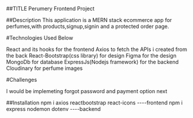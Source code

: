 ##TITLE
Perumery Frontend Project

##Description
This application is a MERN stack ecommerce app for perfumes,with products,signup,signin and a protected order page.

#Technologies Used Below

React and its hooks for the frontend
Axios to fetch the APIs i created from the back
React-Bootstrap(css library) for design 
Figma for the design
MongoDb for database
ExpressJs(Nodejs framework) for the backend
Cloudinary for perfume images

#Challenges

I would be implemeting forgot password and payment option next

##Installation
npm i axios reactbootstrap react-icons ----frontend
npm i express nodemon dotenv ----backend




